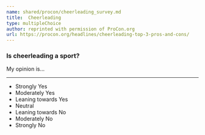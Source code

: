 ```yaml
---
name: shared/procon/cheerleading_survey.md
title:  Cheerleading 
type: multipleChoice
author: reprinted with permission of ProCon.org
url: https://procon.org/headlines/cheerleading-top-3-pros-and-cons/ 
---
```


###  Is cheerleading a sport?

My opinion is...

---

- Strongly Yes
- Moderately Yes
- Leaning towards Yes
- Neutral
- Leaning towards No
- Moderately No
- Strongly No

